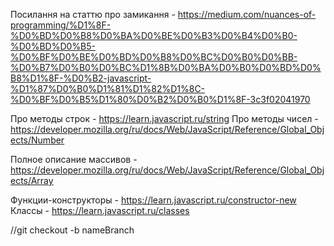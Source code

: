 Посилання на статтю про замикання - https://medium.com/nuances-of-programming/%D1%8F-%D0%BD%D0%B8%D0%BA%D0%BE%D0%B3%D0%B4%D0%B0-%D0%BD%D0%B5-%D0%BF%D0%BE%D0%BD%D0%B8%D0%BC%D0%B0%D0%BB-%D0%B7%D0%B0%D0%BC%D1%8B%D0%BA%D0%B0%D0%BD%D0%B8%D1%8F-%D0%B2-javascript-%D1%87%D0%B0%D1%81%D1%82%D1%8C-%D0%BF%D0%B5%D1%80%D0%B2%D0%B0%D1%8F-3c3f02041970

Про методы строк - https://learn.javascript.ru/string
Про методы чисел - https://developer.mozilla.org/ru/docs/Web/JavaScript/Reference/Global_Objects/Number

Полное описание массивов - https://developer.mozilla.org/ru/docs/Web/JavaScript/Reference/Global_Objects/Array

Функции-конструкторы - https://learn.javascript.ru/constructor-new
Классы - https://learn.javascript.ru/classes

//git checkout -b nameBranch
